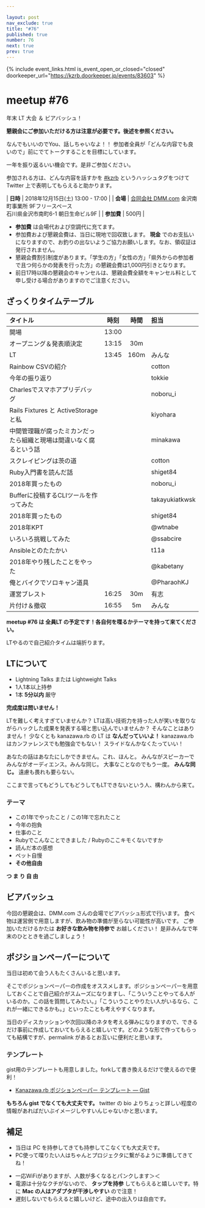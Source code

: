```yaml
---

layout: post
nav_exclude: true
title: "#76"
published: true
number: 76
next: true
prev: true
---
```


{% include event_links.html is_event_open_or_closed="closed" doorkeeper_url="https://kzrb.doorkeeper.jp/events/83603" %}

# meetup #76

年末 LT 大会 ＆ ビアバッシュ！

**懇親会にご参加いただける方は注意が必要です。後述を参照ください。**

なんでもいいのでYou、話しちゃいなよ！！
参加者全員が「どんな内容でも良いので」前にでてトークすることを目標にしています。

一年を振り返るいい機会です。是非ご参加ください。

参加される方は、どんな内容を話すかを
[#kzrb](http://twitter.com/search?q=%23kzrb) というハッシュタグをつけて
Twitter 上で表明してもらえると助かります。

| **日時**   | 2018年12月15日(土) 13:00 - 17:00 |
| **会場**   | [合同会社 DMM.com](https://dmm-corp.com/company/com/) 金沢南町事業所 9Fフリースペース<br>石川県金沢市南町6-1 朝日生命ビル9F |
| **参加費** | 500円 |

* **参加費** は会場代および空調代に充てます。
* 参加費および懇親会費は、当日に現地で回収致します。 **現金** でのお支払いになりますので、お釣りの出ないようご協力お願いします。なお、領収証は発行されません。
* 懇親会費割引制度があります。「学生の方」「女性の方」「県外からの参加者で且つ何らかの発表を行った方」の懇親会費は1,000円引きとなります。
* 前日17時以降の懇親会のキャンセルは、懇親会費全額をキャンセル料として申し受ける場合がありますのでご注意ください。

## ざっくりタイムテーブル

| タイトル                          | 時刻  | 時間 | 担当                                                    |
|:----------------------------------|:-----:|:----:|:--------------------------------------------------------|
| 開場                              | 13:00 |      |                                                         |
| オープニング＆発表順決定          | 13:15 | 30m  |                                                         |
| LT                                | 13:45 | 160m | みんな                                                  |
| Rainbow CSVの紹介                 |       |      | cotton                                                  |
| 今年の振り返り                    |       |      | tokkie                                                  |
| Charlesでスマホアプリデバッグ     |       |      | noboru_i                                                |
| Rails Fixtures と ActiveStorage と私 |     |       | kiyohara                                              |
| 中間管理職が腐ったミカンだったら組織と現場は間違いなく腐るという話 |  |  | minakawa                        |
| スクレイピングは茨の道            |       |      | cotton                                                  |
| Ruby入門書を読んだ話              |       |      | shiget84                                                |
| 2018年買ったもの                  |       |      | noboru_i                                                |
| Bufferに投稿するCLIツールを作ってみた |   |      | takayukiatkwsk                                          |
| 2018年買ったもの                  |       |      | shiget84                                                |
| 2018年KPT                         |       |      | @wtnabe                                                 |
| いろいろ挑戦してみた              |       |      | @ssabcire                                               |
| Ansibleとのたたかい               |       |      | t11a                                                    |
| 2018年やり残したことをやった      |       |      | @kabetany                                               |
| 俺とバイクでソロキャン道具        |       |      | @PharaohKJ                                              |
| 運営ブレスト                      | 16:25 | 30m  | 有志                                                    |
| 片付け＆撤収                      | 16:55 | 5m   | みんな                                                  |

**meetup #76 は 全員LT の予定です！各自何を喋るかテーマを持って来てください。**

LTやるので自己紹介タイムは端折ります。

## LTについて

* Lightning Talks または Lightweight Talks
* 1人1本以上持参
* 1本 **5分以内** 厳守

**完成度は問いません！**

LTを難しく考えすぎていませんか？
LTは高い技術力を持った人が笑いを取りながらハックした成果を発表する場と思い込んでいませんか？
そんなことはありません！
少なくとも kanazawa.rb の LT は **なんだっていいよ！**
kanazawa.rb はカンファレンスでも勉強会でもない！
スライドなんかなくたっていい！

あなたの話はあなたにしかできません。これ、ほんと。
みんながスピーカーでみんながオーディエンス。みんな同じ。
大事なことなのでもう一度。
**みんな同じ。** 遠慮も畏れも要らない。

ここまで言ってもどうしてもどうしてもLTできないという人、構わんから来て。

### テーマ

* この1年でやったこと / この1年で忘れたこと
* 今年の抱負
* 仕事のこと
* Rubyでこんなことできました / Rubyのここキモくないですか
* 読んだ本の感想
* ペット自慢
* **その他自由**

**つ ま り 自 由**

## ビアバッシュ

今回の懇親会は、DMM.com さんの会場でビアバッシュ形式で行います。
食べ物は運営側で用意しますが、飲み物の準備が至らない可能性が高いです。
ご参加いただけるかたは **お好きな飲み物を持参で** お越しください！
是非みんなで年末のひとときを過ごしましょう！

## ポジションペーパーについて

当日は初めて会う人もたくさんいると思います。

そこでポジションペーパーの作成をオススメします。ポジションペーパーを用意しておくことで自己紹介がスムーズになりますし、「こういうことやってる人がいるのか。この話を質問してみたい。」「こういうことやりたい人がいるなら、これが一緒にできるかも。」といったことも考えやすくなります。

当日のディスカッションや次回以降のネタを考える弾みになりますので、できるだけ事前に作成しておいてもらえると嬉しいです。どのような形で作ってもらっても結構ですが、permalink があるとお互いに便利だと思います。

### テンプレート

gist用のテンプレートも用意しました。forkして書き換えるだけで使えるので便利！

* [Kanazawa.rb ポジションペーパー テンプレート — Gist](https://gist.github.com/5a523ec3180002229a32)

**もちろん gist でなくても大丈夫です。** twitter の bio
よりちょっと詳しい程度の情報があればだいぶイメージしやすいんじゃないかと思います。

## 補足

* 当日は PC を持参してきても持参してこなくても大丈夫です。
* PC使って喋りたい人はちゃんとプロジェクタに繋がるように準備してきてね！
- 一応WiFiがありますが、人数が多くなるとパンクします＞＜
- 電源は十分なクチがないので、 **タップを持参** してもらえると嬉しいです。特に **Mac の人はアダプタが干渉しやすい** ので注意！
- 遅刻しないでもらえると嬉しいけど、途中の出入りは自由です。
